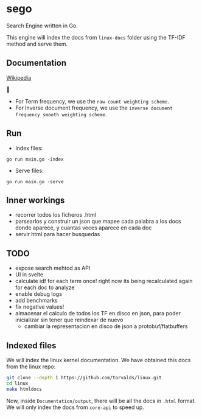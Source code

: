 # sego
Search Engine written in Go.

This engine will index the docs from `linux-docs` folder using the TF-IDF method and serve them.

## Documentation
[Wikipedia](https://en.wikipedia.org/wiki/Tf%E2%80%93idf)

:notebook:
- For Term frequency, we use the `raw count weighting scheme`.
- For Inverse document frequency, we use the `inverse document frequency smooth weighting scheme`.

## Run
- Index files:
```shell
go run main.go -index
```

- Serve files:
```shell
go run main.go -serve
```

## Inner workings
- recorrer todos los ficheros .html
- parsearlos y construir un json que mapee cada palabra a los docs donde aparece, y cuantas veces aparece en cada doc
- servir html para hacer busquedas

## TODO
- expose search mehtod as API
- UI in svelte
- calculate idf for each term once! right now its being recalculated again for each doc to analyze
- enable debug logs
- add benchmarks
- fix negative values!
- almacenar el calculo de todos los TF en disco en json, para poder inicializar sin tener que reindexar de nuevo
    - cambiar la representacion en disco de json a protobuf/flatbuffers

## Indexed files
We will index the linux kernel documentation. We have obtained this docs from the linux repo:
```bash
git clone --depth 1 https://github.com/torvalds/linux.git
cd linux
make htmldocs
```

Now, inside `Documentation/output`, there will be all the docs in `.html` format.
We will only index the docs from `core-api` to speed up.

